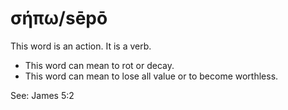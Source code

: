 # σήπω/sēpō
This word is an action. It is a verb.
* This word can mean to rot or decay.
* This word can mean to lose all value or to become worthless.

See: James 5:2
